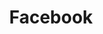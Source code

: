---
layout: sponsor-page
tags: sponsor
level: sponsor-support
title: Facebook
permalink: "/sponsors/facebook.html"
image: "/sponsors/images/facebook.svg"
link: "http://www.facebook.com"
---